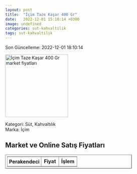 ```yaml
---
layout: post
title:  "İçim Taze Kaşar 400 Gr"
date:   2022-12-01 15:10:14 +0300
image: undefined
categories: sut-kahvaltilik
tags: sut-kahvaltilik
---
```


Son Güncelleme: 2022-12-01 18:10:14

<img src="undefined" width="200" alt="İçim Taze Kaşar 400 Gr market fiyatları" />

Kategori: Süt, Kahvaltılık
<br />
Marka: İçim

<h2>Market ve Online Satış Fiyatları</h2>

<table border="1" style="padding: 5px;width:80%;">
  <tr>
    <td style="padding: 5px;"><strong>Perakendeci</strong></td>
    <td><strong>Fiyat</strong></td>
    <td><strong>İşlem</strong></td>
  </tr>
  
</table>
